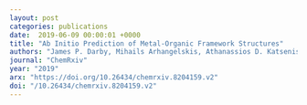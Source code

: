 ```yaml
---
layout: post
categories: publications
date:  2019-06-09 00:00:01 +0000
title: "Ab Initio Prediction of Metal-Organic Framework Structures"
authors: "James P. Darby, Mihails Arhangelskis, Athanassios D. Katsenis, Joseph Marrett, Tomislav Friscic, Andrew J. Morris"
journal: "ChemRxiv"
year: "2019"
arx: "https://doi.org/10.26434/chemrxiv.8204159.v2"
doi: "/10.26434/chemrxiv.8204159.v2"
---
```

